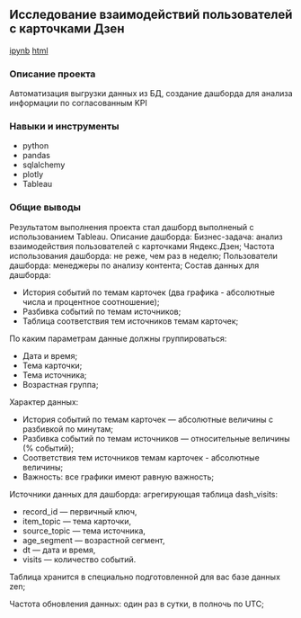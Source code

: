 ## 	Исследование взаимодействий пользователей с карточками Дзен

[ipynb](https://github.com/splin-post/Portfolio/blob/main/project_zen/проект_автоматизация.ipynb)       [html](https://github.com/splin-post/Portfolio/blob/main/project_zen/проект_автоматизация.html)

### Описание проекта
Автоматизация выгрузки данных из БД, создание дашборда для анализа информации по согласованным KPI


### Навыки и инструменты
- python
- pandas
- sqlalchemy
- plotly
- Tableau

### Общие выводы
Результатом выполнения проекта стал дашборд выполненый с использованием Tableau.
Описание дашборда:
Бизнес-задача: анализ взаимодействия пользователей с карточками Яндекс.Дзен;
Частота использования дашборда: не реже, чем раз в неделю;
Пользователи дашборда: менеджеры по анализу контента;
Состав данных для дашборда:
- История событий по темам карточек (два графика - абсолютные числа и процентное соотношение);
- Разбивка событий по темам источников;
- Таблица соответствия тем источников темам карточек;

По каким параметрам данные должны группироваться:
- Дата и время;
- Тема карточки;
- Тема источника;
- Возрастная группа;

Характер данных:
- История событий по темам карточек — абсолютные величины с разбивкой по минутам;
- Разбивка событий по темам источников — относительные величины (% событий);
- Соответствия тем источников темам карточек - абсолютные величины;
- Важность: все графики имеют равную важность;

Источники данных для дашборда: агрегирующая таблица dash_visits:
- record_id — первичный ключ,
- item_topic — тема карточки,
- source_topic — тема источника,
- age_segment — возрастной сегмент,
- dt — дата и время,
- visits — количество событий.

Таблица хранится в специально подготовленной для вас базе данных zen;

Частота обновления данных: один раз в сутки, в полночь по UTC;

